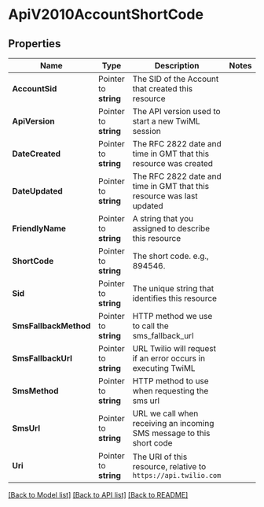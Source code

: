 # ApiV2010AccountShortCode

## Properties
Name | Type | Description | Notes
------------ | ------------- | ------------- | -------------
**AccountSid** | Pointer to **string** | The SID of the Account that created this resource |
**ApiVersion** | Pointer to **string** | The API version used to start a new TwiML session |
**DateCreated** | Pointer to **string** | The RFC 2822 date and time in GMT that this resource was created |
**DateUpdated** | Pointer to **string** | The RFC 2822 date and time in GMT that this resource was last updated |
**FriendlyName** | Pointer to **string** | A string that you assigned to describe this resource |
**ShortCode** | Pointer to **string** | The short code. e.g., 894546. |
**Sid** | Pointer to **string** | The unique string that identifies this resource |
**SmsFallbackMethod** | Pointer to **string** | HTTP method we use to call the sms_fallback_url |
**SmsFallbackUrl** | Pointer to **string** | URL Twilio will request if an error occurs in executing TwiML |
**SmsMethod** | Pointer to **string** | HTTP method to use when requesting the sms url |
**SmsUrl** | Pointer to **string** | URL we call when receiving an incoming SMS message to this short code |
**Uri** | Pointer to **string** | The URI of this resource, relative to `https://api.twilio.com` |

[[Back to Model list]](../README.md#documentation-for-models) [[Back to API list]](../README.md#documentation-for-api-endpoints) [[Back to README]](../README.md)


